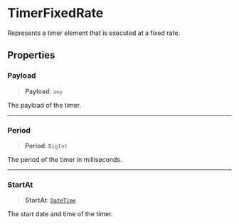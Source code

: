 # TimerFixedRate

Represents a timer element that is executed at a fixed rate.

## Properties

### Payload

> **Payload**: `any`

The payload of the timer.

***

### Period

> **Period**: `BigInt`

The period of the timer in milliseconds.

***

### StartAt

> **StartAt**: [`DateTime`](../classes/DateTime.md)

The start date and time of the timer.
